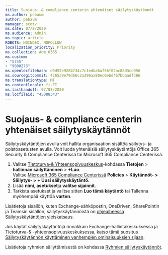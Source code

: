```yaml
---
title: Suojaus- & compliance centerin yhtenäiset säilytyskäytännöt
ms.author: pebaum
author: pebaum
manager: scotv
ms.date: 07/8/2020
ms.audience: Admin
ms.topic: article
ROBOTS: NOINDEX, NOFOLLOW
localization_priority: Priority
ms.collection: Adm_O365
ms.custom:
- "5745"
- "9000273"
ms.openlocfilehash: d9d92e9284f34c7c1edba6af56f02ac88d3cd956
ms.sourcegitcommit: 4265a9e79db6c2a396aa80ec0ebd467bbaadf366
ms.translationtype: MT
ms.contentlocale: fi-FI
ms.lasthandoff: 07/08/2020
ms.locfileid: "45088343"
---
```

# <a name="unified-retention-policies-in-the-security--compliance-center"></a>Suojaus- & compliance centerin yhtenäiset säilytyskäytännöt

Säilytyskäytäntöjen avulla voit hallita organisaation sisältöä säilytys- ja poistoasetusten avulla. Voit luoda yhtenäisiä säilytyskäytäntöjä Office 365 Security & Compliance Centerissä tai Microsoft 365 Compliance Centerissä. 

1. Valitse [Tietoturva-& Yhteensopivuuskeskus](https://go.microsoft.com/fwlink/p/?linkid=2077143)-kohdassa **Tietojen**  >  **hallinnan säilyttäminen**  >  **+Luo**. <br/>
    Valitse [Microsoft 365 Compliance Centerissä](https://go.microsoft.com/fwlink/p/?linkid=2077149) **Policies**  >  **Käytännöt- > Säilytys- > + Uusi säilytyskäytäntö.**
2. Lisää **nimi**, **asetukset**ja **valitse sijainnit**.
3. Tarkista asetukset ja valitse sitten **Luo tämä käytäntö** tai Tallenna myöhempää käyttöä **varten**.  
      
Lisätietoja sisällön, kuten Exchange-sähköpostin, OneDriven, SharePointin ja Teamsin sisällön, säilytyskäytännöistä on [ohjeaiheessa Säilytyskäytäntöjen yleiskatsaus](https://go.microsoft.com/fwlink/?linkid=2127785).  
    
Jos käytät säilytyskäytäntöjä rinnakkain Exchange-hallintakeskuksessa ja Tietoturva-& -yhteensopivuuskeskuksessa, katso tämä suositus [Säilytyskäytännön käyttäminen vanhempien ominaisuuksien sijaan](https://docs.microsoft.com/microsoft-365/compliance/retention-policies?view=o365-worldwide#use-a-retention-policy-instead-of-older-features).  
    
Lisätietoja ryhmien säilyttämisestä on kohdassa [Ryhmien säilytyskäytännöt](https://docs.microsoft.com/microsoftteams/retention-policies).